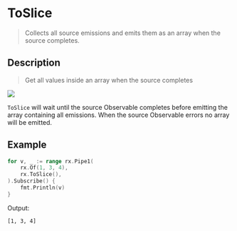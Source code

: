 # ToSlice

> Collects all source emissions and emits them as an array when the source completes.

## Description

> Get all values inside an array when the source completes

![](https://rxjs.dev/assets/images/marble-diagrams/toArray.png)

`ToSlice` will wait until the source Observable completes before emitting the array containing all emissions. When the source Observable errors no array will be emitted.

## Example

```go
for v, _ := range rx.Pipe1(
    rx.Of(1, 3, 4),
    rx.ToSlice(),
).Subscribe() {
    fmt.Println(v)
}
```

Output:

```
[1, 3, 4]
```